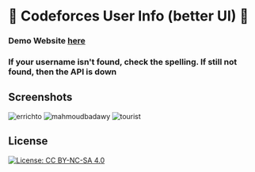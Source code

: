 # 🌟 Codeforces User Info (better UI) 🌟

### Demo Website [here](https://omarr45.github.io/codeforces-user/)

### If your username isn't found, check the spelling. If still not found, then the API is down

## Screenshots
![errichto](https://user-images.githubusercontent.com/58887202/127792286-9c0e4668-a6ea-4b2e-a359-b7754b352a05.png)
![mahmoudbadawy](https://user-images.githubusercontent.com/58887202/127792254-80061ecb-d1a9-4f43-8861-49020ac2ae0e.png)
![tourist](https://user-images.githubusercontent.com/58887202/127792191-7b2a83cb-0d17-40b0-bd58-7bd775024668.png)

## License
[![License: CC BY-NC-SA 4.0](https://licensebuttons.net/l/by-nc-sa/4.0/80x15.png)](https://creativecommons.org/licenses/by-nc-sa/4.0/)
